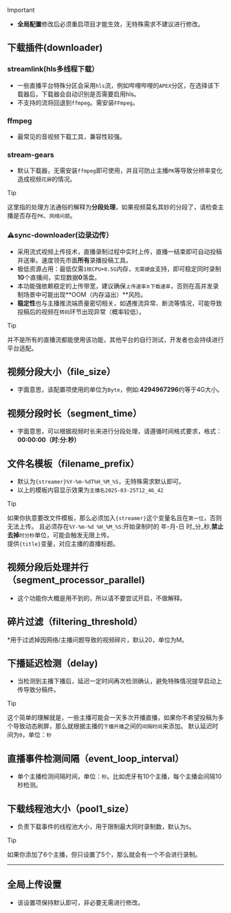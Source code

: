 > [!IMPORTANT]
> *   **全局配置**修改后必须重启项目才能生效，无特殊需求不建议进行修改。



## 下载插件(downloader)   

### streamlink(hls多线程下载）   

* 一些直播平台特殊分区会采用`hls`流，例如哔哩哔哩的`APEX`分区，在选择该下载器后，下载器会自动识别是否需要启用hls。
* 不支持的流将回退到`ffmpeg`。需安装`FFmpeg`。   

### ffmpeg   

* 最常见的音视频下载工具，兼容性较强。   

### stream-gears   

* 默认下载器，无需安装`ffmpeg`即可使用，并且可防止主播`PK`等导致分辨率变化造成视频`花屏`的情况。  

> [!TIP]
> 这里指的处理方法通俗的解释为**分段处理**，如果视频莫名其妙的分段了，请检查主播是否存在`PK`、`网络问题`。   


### ⚠sync-downloader(边录边传）   

* 采用流式视频上传技术，直播录制过程中实时上传，直播一结束即可自动投稿并送审。速度领先市面**所有**录播投稿工具。
* 极低资源占用：最低仅需`1核CPU+0.5G`内存，`无需硬盘`支持，即可稳定同时录制**10**个直播间，实现数据**0**落盘。   
* 本功能强依赖稳定的上传带宽，建议确保`上传速率`≥`下载速率`，否则在高并发录制场景中可能出现**OOM（内存溢出）**风险。
* **稳定性**也与主播推流端质量密切相关，如遇推流异常、断流等情况，可能导致投稿后的视频在`转码`环节出现异常（概率较低）。   

> [!TIP]
> 并不是所有的直播流都能使用该功能，其他平台的自行测试，开发者也会持续进行平台适配。   

## 视频分段大小（file_size）

* 字面意思，该配置项使用的单位为`Byte`，例如:**4294967296**约等于4G大小。   

## 视频分段时长（segment_time）

* 字面意思，可以根据视频时长来进行分段处理，请遵循时间格式要求，格式：**00:00:00（时:分:秒）**   

## 文件名模板（filename_prefix）   

* 默认为`{streamer}%Y-%m-%dT%H_%M_%S`，无特殊需求默认即可。   
* 以上的模板内容显示效果为`主播名2025-03-25T12_46_42`   

> [!TIP]
> 如果你执意要改文件模板，那么必须加入`{streamer}`这个变量名且在`第一位`，否则无法上传。
> 且必须存在`%Y-%m-%d %H_%M_%S`:开始录制时的 年-月-日 时_分_秒,**禁止去掉**`时分秒`单位，可能会触发无限上传。   
> 提供`{title}`变量，对应主播的直播标题。  


## 视频分段后处理并行（segment_processor_parallel)
* 这个功能你大概是用不到的，所以请不要尝试开启，不做解释。   

## 碎片过滤（filtering_threshold）

*用于过滤掉因网络/主播问题导致的视频碎片，默认20，单位为M。   

## 下播延迟检测（delay)   

* 当检测到主播下播后，延迟一定时间再次检测确认，避免特殊情况提早启动上传导致分稿件。


> [!TIP]
> 这个简单的理解就是，一些主播可能会一天多次开播直播，如果你不希望投稿为多个导致动态刷屏，那么就根据主播的`下播开播`之间的`间隔时间`来添加。
> 默认延迟时间为`0`，单位：`秒`


## 直播事件检测间隔（event_loop_interval）


* 单个主播检测间隔时间，单位：`秒`。比如虎牙有10个主播，每个主播会间隔10秒检测。   


## 下载线程池大小（pool1_size）

* 负责下载事件的线程池大小，用于限制最大同时录制数，默认为`5`。   

> [!TIP]
> 如果你添加了6个主播，但只设置了5个，那么就会有一个不会进行录制。   

-------

## 全局上传设置  

* 该设置项保持默认即可，非必要无需进行修改。   

 






